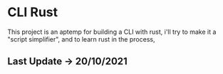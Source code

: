 # CLI Rust

This project is an aptemp for building a CLI with rust, 
i'll try to make it a "script simplifier", and to learn rust in the process,

## Last Update -> 20/10/2021